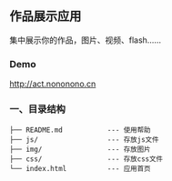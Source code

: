 ## 作品展示应用

集中展示你的作品，图片、视频、flash……

### Demo

http://act.nononono.cn

### 一、目录结构

    ├── README.md           --- 使用帮助
    ├── js/                 --- 存放js文件
    ├── img/                --- 存放图片
    ├── css/           	    --- 存放css文件
    └── index.html          --- 应用首页
